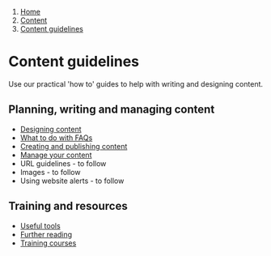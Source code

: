 1. [Home](/docs/core/contents)
2. [Content](/docs/core/content/overview)
3. [Content guidelines](#)

# Content guidelines

Use our practical 'how to' guides to help with writing and designing content.

## Planning, writing and managing content

*   [Designing content](designing-content)
*   [What to do with FAQs](what-to-do-with-faqs)
*   [Creating and publishing content](creating-and-publishing-content)
*   [Manage your content](manage-your-content)
*   URL guidelines - to follow
*   Images - to follow
*   Using website alerts - to follow

## Training and resources

*   [Useful tools](useful-tools)
*   [Further reading](content-design-further-reading)
*   [Training courses](training-courses)
